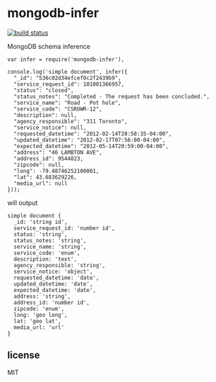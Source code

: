 # mongodb-infer

[![build status](https://secure.travis-ci.org/imlucas/mongodb-infer.png)](http://travis-ci.org/imlucas/mongodb-infer)

MongoDB schema inference

```
var infer = require('mongodb-infer'),

console.log('simple document', infer({
  "_id": "536c02d34efcef0c2f2439b9",
  "service_request_id": 101001366957,
  "status": "closed",
  "status_notes": "Completed - The request has been concluded.",
  "service_name": "Road - Pot hole",
  "service_code": "CSROWR-12",
  "description": null,
  "agency_responsible": "311 Toronto",
  "service_notice": null,
  "requested_datetime": "2012-02-14T20:58:35-04:00",
  "updated_datetime": "2012-02-17T07:56:00-04:00",
  "expected_datetime": "2012-05-14T20:59:00-04:00",
  "address": "46 LAMBTON AVE",
  "address_id": 9544823,
  "zipcode": null,
  "long": -79.48746252100001,
  "lat": 43.683629226,
  "media_url": null
}));
```

will output

```
simple document {
  _id: 'string id',
  service_request_id: 'number id',
  status: 'string',
  status_notes: 'string',
  service_name: 'string',
  service_code: 'enum',
  description: 'text',
  agency_responsible: 'string',
  service_notice: 'object',
  requested_datetime: 'date',
  updated_datetime: 'date',
  expected_datetime: 'date',
  address: 'string',
  address_id: 'number id',
  zipcode: 'enum',
  long: 'geo long',
  lat: 'geo lat',
  media_url: 'url'
}
```

## license

MIT

